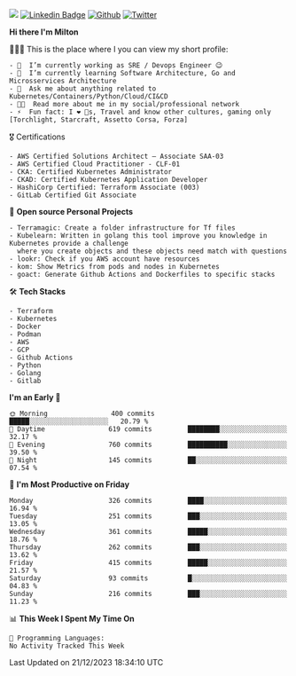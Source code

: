 ![](https://komarev.com/ghpvc/?username=miltlima&color=blueviolet) [![Linkedin Badge](https://img.shields.io/badge/-LinkedIn-blue?style=flat-square&logo=Linkedin&logoColor=white&link=https://www.linkedin.com/in/miltonlimaj/)](https://www.linkedin.com/in/miltonlimaj/) [![Github](https://img.shields.io/github/followers/miltlima?style=social)](https://github.com/miltlima?tab=followers) [![Twitter](https://img.shields.io/twitter/follow/milt_lima?style=social)](https://twitter.com/milt_lima)
 


     
**Hi there I'm Milton**

👨🏽‍💻 This is the place where I you can view my short profile:
```text
- 🔭  I’m currently working as SRE / Devops Engineer 😉
- 🌱  I’m currently learning Software Architecture, Go and Microsservices Architecture
- 💬  Ask me about anything related to Kubernetes/Containers/Python/Cloud/CI&CD
- 👨‍💻  Read more about me in my social/professional network
- ⚡  Fun fact: I ❤️ 🐶s, Travel and know other cultures, gaming only [Torchlight, Starcraft, Assetto Corsa, Forza]
```
🎖 Certifications
```text
- AWS Certified Solutions Architect – Associate SAA-03
- AWS Certified Cloud Practitioner - CLF-01
- CKA: Certified Kubernetes Administrator
- CKAD: Certified Kubernetes Application Developer
- HashiCorp Certified: Terraform Associate (003)
- GitLab Certified Git Associate
```
📐 **Open source Personal Projects**

```text
- Terramagic: Create a folder infrastructure for Tf files
- Kubelearn: Written in golang this tool improve you knowledge in Kubernetes provide a challenge
  where you create objects and these objects need match with questions
- lookr: Check if you AWS account have resources
- kom: Show Metrics from pods and nodes in Kubernetes
- goact: Generate Github Actions and Dockerfiles to specific stacks
```
🛠 **Tech Stacks**

```text
- Terraform
- Kubernetes
- Docker
- Podman
- AWS
- GCP
- Github Actions
- Python
- Golang
- Gitlab
```         

<!--START_SECTION:waka-->
**I'm an Early 🐤** 

```text
🌞 Morning                400 commits         █████░░░░░░░░░░░░░░░░░░░░   20.79 % 
🌆 Daytime                619 commits         ████████░░░░░░░░░░░░░░░░░   32.17 % 
🌃 Evening                760 commits         ██████████░░░░░░░░░░░░░░░   39.50 % 
🌙 Night                  145 commits         ██░░░░░░░░░░░░░░░░░░░░░░░   07.54 % 
```
📅 **I'm Most Productive on Friday** 

```text
Monday                   326 commits         ████░░░░░░░░░░░░░░░░░░░░░   16.94 % 
Tuesday                  251 commits         ███░░░░░░░░░░░░░░░░░░░░░░   13.05 % 
Wednesday                361 commits         █████░░░░░░░░░░░░░░░░░░░░   18.76 % 
Thursday                 262 commits         ███░░░░░░░░░░░░░░░░░░░░░░   13.62 % 
Friday                   415 commits         █████░░░░░░░░░░░░░░░░░░░░   21.57 % 
Saturday                 93 commits          █░░░░░░░░░░░░░░░░░░░░░░░░   04.83 % 
Sunday                   216 commits         ███░░░░░░░░░░░░░░░░░░░░░░   11.23 % 
```


📊 **This Week I Spent My Time On** 

```text
💬 Programming Languages: 
No Activity Tracked This Week
```


 Last Updated on 21/12/2023 18:34:10 UTC
<!--END_SECTION:waka-->

